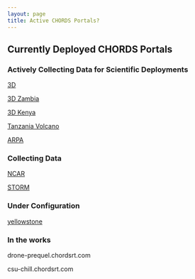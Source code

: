 ```yaml
---
layout: page
title: Active CHORDS Portals?
---
```


## Currently Deployed CHORDS Portals

### Actively Collecting Data for Scientific Deployments
[3D](http://3d.chordsrt.com)

[3D Zambia](http://3d-zambia.chordsrt.com)

[3D Kenya](http://3d-kenya.chordsrt.com)

[Tanzania Volcano](http://tzvolcano.chordsrt.com)

[ARPA](http://arpa.chordsrt.com)


### Collecting Data
[NCAR](http://portal.chordsrt.com)

[STORM](http://storm.chordsrt.com)

### Under Configuration
[yellowstone](http://yellowstone.chordsrt.com)


### In the works
drone-prequel.chordsrt.com

csu-chill.chordsrt.com


